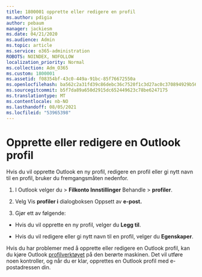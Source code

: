 ```yaml
---
title: 1800001 opprette eller redigere en profil
ms.author: pdigia
author: pebaum
manager: jackiesm
ms.date: 04/21/2020
ms.audience: Admin
ms.topic: article
ms.service: o365-administration
ROBOTS: NOINDEX, NOFOLLOW
localization_priority: Normal
ms.collection: Adm_O365
ms.custom: 1800001
ms.assetid: f08354bf-43c0-449a-91bc-85f76672550a
ms.openlocfilehash: ba562c2a31fd39c86debc36c7520f1c3d27ac0c370894929b566147d965f3ad7
ms.sourcegitcommit: b5f7da89a650d2915dc652449623c78be6247175
ms.translationtype: MT
ms.contentlocale: nb-NO
ms.lasthandoff: 08/05/2021
ms.locfileid: "53965398"
---
```

# <a name="create-or-edit-an-outlook-profile"></a>Opprette eller redigere en Outlook profil

Hvis du vil opprette Outlook en ny profil, redigere en profil eller gi nytt navn til en profil, bruker du fremgangsmåten nedenfor.
  
1. I Outlook velger du  \> **Filkonto Innstillinger** Behandle \> **profiler**.
    
2. Velg Vis **profiler i** dialogboksen Oppsett av **e-post.**
    
3. Gjør ett av følgende:
    
  - Hvis du vil opprette en ny profil, velger du **Legg til**.
    
  - Hvis du vil redigere eller gi nytt navn til en profil, velger du **Egenskaper**.
    
Hvis du har problemer med å opprette eller redigere en Outlook profil, kan du kjøre Outlook [profilverktøyet](https://aka.ms/SaRA-OutlookSetupProfile) på den berørte maskinen. Det vil utføre noen kontroller, og når du er klar, opprettes en Outlook profil med e-postadressen din. 
  

